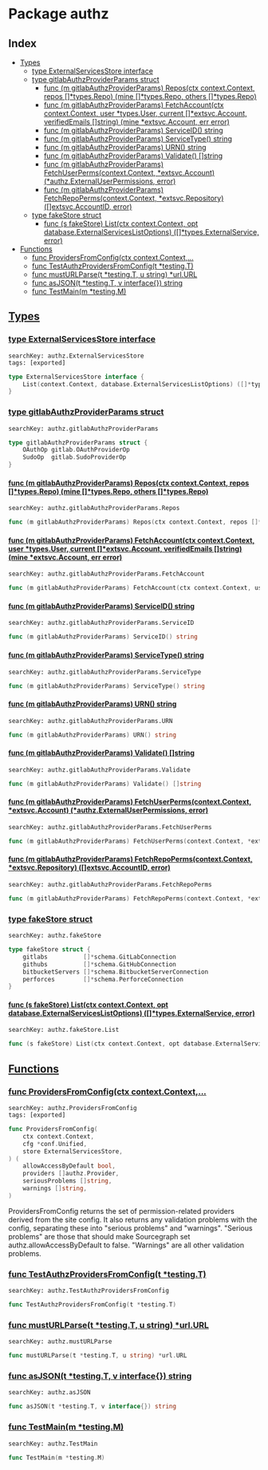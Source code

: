 # Package authz

## Index

* [Types](#type)
    * [type ExternalServicesStore interface](#ExternalServicesStore)
    * [type gitlabAuthzProviderParams struct](#gitlabAuthzProviderParams)
        * [func (m gitlabAuthzProviderParams) Repos(ctx context.Context, repos []*types.Repo) (mine []*types.Repo, others []*types.Repo)](#gitlabAuthzProviderParams.Repos)
        * [func (m gitlabAuthzProviderParams) FetchAccount(ctx context.Context, user *types.User, current []*extsvc.Account, verifiedEmails []string) (mine *extsvc.Account, err error)](#gitlabAuthzProviderParams.FetchAccount)
        * [func (m gitlabAuthzProviderParams) ServiceID() string](#gitlabAuthzProviderParams.ServiceID)
        * [func (m gitlabAuthzProviderParams) ServiceType() string](#gitlabAuthzProviderParams.ServiceType)
        * [func (m gitlabAuthzProviderParams) URN() string](#gitlabAuthzProviderParams.URN)
        * [func (m gitlabAuthzProviderParams) Validate() []string](#gitlabAuthzProviderParams.Validate)
        * [func (m gitlabAuthzProviderParams) FetchUserPerms(context.Context, *extsvc.Account) (*authz.ExternalUserPermissions, error)](#gitlabAuthzProviderParams.FetchUserPerms)
        * [func (m gitlabAuthzProviderParams) FetchRepoPerms(context.Context, *extsvc.Repository) ([]extsvc.AccountID, error)](#gitlabAuthzProviderParams.FetchRepoPerms)
    * [type fakeStore struct](#fakeStore)
        * [func (s fakeStore) List(ctx context.Context, opt database.ExternalServicesListOptions) ([]*types.ExternalService, error)](#fakeStore.List)
* [Functions](#func)
    * [func ProvidersFromConfig(ctx context.Context,...](#ProvidersFromConfig)
    * [func TestAuthzProvidersFromConfig(t *testing.T)](#TestAuthzProvidersFromConfig)
    * [func mustURLParse(t *testing.T, u string) *url.URL](#mustURLParse)
    * [func asJSON(t *testing.T, v interface{}) string](#asJSON)
    * [func TestMain(m *testing.M)](#TestMain)


## <a id="type" href="#type">Types</a>

### <a id="ExternalServicesStore" href="#ExternalServicesStore">type ExternalServicesStore interface</a>

```
searchKey: authz.ExternalServicesStore
tags: [exported]
```

```Go
type ExternalServicesStore interface {
	List(context.Context, database.ExternalServicesListOptions) ([]*types.ExternalService, error)
}
```

### <a id="gitlabAuthzProviderParams" href="#gitlabAuthzProviderParams">type gitlabAuthzProviderParams struct</a>

```
searchKey: authz.gitlabAuthzProviderParams
```

```Go
type gitlabAuthzProviderParams struct {
	OAuthOp gitlab.OAuthProviderOp
	SudoOp  gitlab.SudoProviderOp
}
```

#### <a id="gitlabAuthzProviderParams.Repos" href="#gitlabAuthzProviderParams.Repos">func (m gitlabAuthzProviderParams) Repos(ctx context.Context, repos []*types.Repo) (mine []*types.Repo, others []*types.Repo)</a>

```
searchKey: authz.gitlabAuthzProviderParams.Repos
```

```Go
func (m gitlabAuthzProviderParams) Repos(ctx context.Context, repos []*types.Repo) (mine []*types.Repo, others []*types.Repo)
```

#### <a id="gitlabAuthzProviderParams.FetchAccount" href="#gitlabAuthzProviderParams.FetchAccount">func (m gitlabAuthzProviderParams) FetchAccount(ctx context.Context, user *types.User, current []*extsvc.Account, verifiedEmails []string) (mine *extsvc.Account, err error)</a>

```
searchKey: authz.gitlabAuthzProviderParams.FetchAccount
```

```Go
func (m gitlabAuthzProviderParams) FetchAccount(ctx context.Context, user *types.User, current []*extsvc.Account, verifiedEmails []string) (mine *extsvc.Account, err error)
```

#### <a id="gitlabAuthzProviderParams.ServiceID" href="#gitlabAuthzProviderParams.ServiceID">func (m gitlabAuthzProviderParams) ServiceID() string</a>

```
searchKey: authz.gitlabAuthzProviderParams.ServiceID
```

```Go
func (m gitlabAuthzProviderParams) ServiceID() string
```

#### <a id="gitlabAuthzProviderParams.ServiceType" href="#gitlabAuthzProviderParams.ServiceType">func (m gitlabAuthzProviderParams) ServiceType() string</a>

```
searchKey: authz.gitlabAuthzProviderParams.ServiceType
```

```Go
func (m gitlabAuthzProviderParams) ServiceType() string
```

#### <a id="gitlabAuthzProviderParams.URN" href="#gitlabAuthzProviderParams.URN">func (m gitlabAuthzProviderParams) URN() string</a>

```
searchKey: authz.gitlabAuthzProviderParams.URN
```

```Go
func (m gitlabAuthzProviderParams) URN() string
```

#### <a id="gitlabAuthzProviderParams.Validate" href="#gitlabAuthzProviderParams.Validate">func (m gitlabAuthzProviderParams) Validate() []string</a>

```
searchKey: authz.gitlabAuthzProviderParams.Validate
```

```Go
func (m gitlabAuthzProviderParams) Validate() []string
```

#### <a id="gitlabAuthzProviderParams.FetchUserPerms" href="#gitlabAuthzProviderParams.FetchUserPerms">func (m gitlabAuthzProviderParams) FetchUserPerms(context.Context, *extsvc.Account) (*authz.ExternalUserPermissions, error)</a>

```
searchKey: authz.gitlabAuthzProviderParams.FetchUserPerms
```

```Go
func (m gitlabAuthzProviderParams) FetchUserPerms(context.Context, *extsvc.Account) (*authz.ExternalUserPermissions, error)
```

#### <a id="gitlabAuthzProviderParams.FetchRepoPerms" href="#gitlabAuthzProviderParams.FetchRepoPerms">func (m gitlabAuthzProviderParams) FetchRepoPerms(context.Context, *extsvc.Repository) ([]extsvc.AccountID, error)</a>

```
searchKey: authz.gitlabAuthzProviderParams.FetchRepoPerms
```

```Go
func (m gitlabAuthzProviderParams) FetchRepoPerms(context.Context, *extsvc.Repository) ([]extsvc.AccountID, error)
```

### <a id="fakeStore" href="#fakeStore">type fakeStore struct</a>

```
searchKey: authz.fakeStore
```

```Go
type fakeStore struct {
	gitlabs          []*schema.GitLabConnection
	githubs          []*schema.GitHubConnection
	bitbucketServers []*schema.BitbucketServerConnection
	perforces        []*schema.PerforceConnection
}
```

#### <a id="fakeStore.List" href="#fakeStore.List">func (s fakeStore) List(ctx context.Context, opt database.ExternalServicesListOptions) ([]*types.ExternalService, error)</a>

```
searchKey: authz.fakeStore.List
```

```Go
func (s fakeStore) List(ctx context.Context, opt database.ExternalServicesListOptions) ([]*types.ExternalService, error)
```

## <a id="func" href="#func">Functions</a>

### <a id="ProvidersFromConfig" href="#ProvidersFromConfig">func ProvidersFromConfig(ctx context.Context,...</a>

```
searchKey: authz.ProvidersFromConfig
tags: [exported]
```

```Go
func ProvidersFromConfig(
	ctx context.Context,
	cfg *conf.Unified,
	store ExternalServicesStore,
) (
	allowAccessByDefault bool,
	providers []authz.Provider,
	seriousProblems []string,
	warnings []string,
)
```

ProvidersFromConfig returns the set of permission-related providers derived from the site config. It also returns any validation problems with the config, separating these into "serious problems" and "warnings". "Serious problems" are those that should make Sourcegraph set authz.allowAccessByDefault to false. "Warnings" are all other validation problems. 

### <a id="TestAuthzProvidersFromConfig" href="#TestAuthzProvidersFromConfig">func TestAuthzProvidersFromConfig(t *testing.T)</a>

```
searchKey: authz.TestAuthzProvidersFromConfig
```

```Go
func TestAuthzProvidersFromConfig(t *testing.T)
```

### <a id="mustURLParse" href="#mustURLParse">func mustURLParse(t *testing.T, u string) *url.URL</a>

```
searchKey: authz.mustURLParse
```

```Go
func mustURLParse(t *testing.T, u string) *url.URL
```

### <a id="asJSON" href="#asJSON">func asJSON(t *testing.T, v interface{}) string</a>

```
searchKey: authz.asJSON
```

```Go
func asJSON(t *testing.T, v interface{}) string
```

### <a id="TestMain" href="#TestMain">func TestMain(m *testing.M)</a>

```
searchKey: authz.TestMain
```

```Go
func TestMain(m *testing.M)
```

